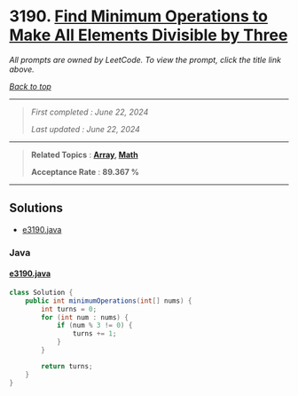 # 3190. [Find Minimum Operations to Make All Elements Divisible by Three](<https://leetcode.com/problems/find-minimum-operations-to-make-all-elements-divisible-by-three>)

*All prompts are owned by LeetCode. To view the prompt, click the title link above.*

*[Back to top](<../README.md>)*

------

> *First completed : June 22, 2024*
>
> *Last updated : June 22, 2024*

------

> **Related Topics** : **[Array](<by_topic/Array.md>), [Math](<by_topic/Math.md>)**
>
> **Acceptance Rate** : **89.367 %**

------

## Solutions

- [e3190.java](<../my-submissions/e3190.java>)
### Java
#### [e3190.java](<../my-submissions/e3190.java>)
```Java
class Solution {
    public int minimumOperations(int[] nums) {
        int turns = 0;
        for (int num : nums) {
            if (num % 3 != 0) {
                turns += 1;
            }
        }

        return turns;
    }
}

```

